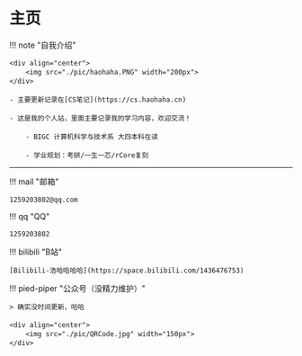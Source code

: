 # 主页

!!! note "自我介绍"

	<div align="center">
        <img src="./pic/haohaha.PNG" width="200px">
	</div>

    - 主要更新记录在[CS笔记](https://cs.haohaha.cn)

    - 这是我的个人站，里面主要记录我的学习内容，欢迎交流！

        - BIGC 计算机科学与技术系 大四本科在读

        - 学业规划：考研/一生一芯/rCore复刻

---

!!! mail "邮箱"

    1259203802@qq.com

!!! qq "QQ"

    1259203802

!!! bilibili "B站"

    [Bilibili-浩哈哈哈哈](https://space.bilibili.com/1436476753)

!!! pied-piper "公众号（没精力维护）"

    > 确实没时间更新，哈哈

    <div align="center">
	    <img src="./pic/QRCode.jpg" width="150px">
    </div>

